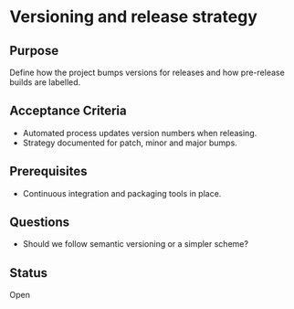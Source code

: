 # Versioning and release strategy

## Purpose
Define how the project bumps versions for releases and how
pre-release builds are labelled.

## Acceptance Criteria
- Automated process updates version numbers when releasing.
- Strategy documented for patch, minor and major bumps.

## Prerequisites
- Continuous integration and packaging tools in place.

## Questions
- Should we follow semantic versioning or a simpler scheme?

## Status
Open
